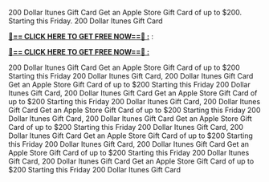 200 Dollar Itunes Gift Card Get an Apple Store Gift Card of up to $200. Starting this Friday. 200 Dollar Itunes Gift Card

**[🔴== CLICK HERE TO GET FREE NOW==🔴 :](https://oercommons.s3.amazonaws.com/media/courseware/relatedresource/file/all-zit.html)**
:

**[🔴== CLICK HERE TO GET FREE NOW==🔴 :](https://oercommons.s3.amazonaws.com/media/courseware/relatedresource/file/gift-zit.html)**

200 Dollar Itunes Gift Card Get an Apple Store Gift Card of up to $200 Starting this Friday 200 Dollar Itunes Gift Card, 200 Dollar Itunes Gift Card Get an Apple Store Gift Card of up to $200 Starting this Friday 200 Dollar Itunes Gift Card, 200 Dollar Itunes Gift Card Get an Apple Store Gift Card of up to $200 Starting this Friday 200 Dollar Itunes Gift Card, 200 Dollar Itunes Gift Card Get an Apple Store Gift Card of up to $200 Starting this Friday 200 Dollar Itunes Gift Card, 200 Dollar Itunes Gift Card Get an Apple Store Gift Card of up to $200 Starting this Friday 200 Dollar Itunes Gift Card, 200 Dollar Itunes Gift Card Get an Apple Store Gift Card of up to $200 Starting this Friday 200 Dollar Itunes Gift Card, 200 Dollar Itunes Gift Card Get an Apple Store Gift Card of up to $200 Starting this Friday 200 Dollar Itunes Gift Card, 200 Dollar Itunes Gift Card Get an Apple Store Gift Card of up to $200 Starting this Friday 200 Dollar Itunes Gift Card
